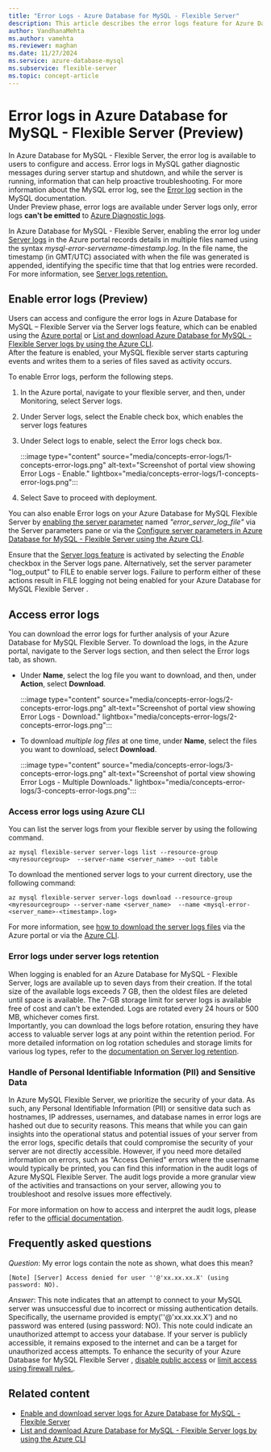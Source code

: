```yaml
---
title: "Error Logs - Azure Database for MySQL - Flexible Server"
description: This article describes the error logs feature for Azure Database for MySQL - Flexible Server.
author: VandhanaMehta  
ms.author: vamehta  
ms.reviewer: maghan
ms.date: 11/27/2024
ms.service: azure-database-mysql
ms.subservice: flexible-server
ms.topic: concept-article
---
```


# Error logs in Azure Database for MySQL - Flexible Server (Preview)

In Azure Database for MySQL - Flexible Server, the error log is available to users to configure and access. Error logs in MySQL gather diagnostic messages during server startup and shutdown, and while the server is running, information that can help proactive troubleshooting. For more information about the MySQL error log, see the [Error log](https://dev.mysql.com/doc/refman/8.0/en/error-log.html) section in the MySQL documentation.  
Under Preview phase, error logs are available under Server logs only, error logs **can't be emitted** to [Azure Diagnostic logs](/azure/azure-monitor/essentials/platform-logs-overview).

In Azure Database for MySQL - Flexible Server, enabling the error log under [Server logs](./concepts-monitoring.md#server-logs) in the Azure portal records details in multiple files named using the syntax *mysql-error-servername-timestamp.log*. In the file name, the timestamp (in GMT/UTC) associated with when the file was generated is appended, identifying the specific time that that log entries were recorded. For more information, see [Server logs retention.](./concepts-monitoring.md#server-logs)

<a id="enabling-error-logs-preview"></a>

## Enable error logs (Preview)

Users can access and configure the error logs in Azure Database for MySQL – Flexible Server via the Server logs feature, which can be enabled using the [Azure portal](./how-to-server-logs-portal.md#enable-server-logs) or [List and download Azure Database for MySQL - Flexible Server logs by using the Azure CLI](how-to-server-logs-cli.md).  
After the feature is enabled, your MySQL flexible server starts capturing events and writes them to a series of files saved as activity occurs.

To enable Error logs, perform the following steps.
1. In the Azure portal, navigate to your flexible server, and then, under Monitoring, select Server logs.
1. Under Server logs, select the Enable check box, which enables the server logs features
1. Under Select logs to enable, select the Error logs check box.

    :::image type="content" source="media/concepts-error-logs/1-concepts-error-logs.png" alt-text="Screenshot of portal view showing Error Logs - Enable." lightbox="media/concepts-error-logs/1-concepts-error-logs.png":::

1. Select Save to proceed with deployment.

You can also enable Error logs on your Azure Database for MySQL Flexible Server by [enabling the server parameter](how-to-configure-server-parameters-portal.md) named *"error_server_log_file"* via the Server parameters pane or via the [Configure server parameters in Azure Database for MySQL - Flexible Server using the Azure CLI](how-to-configure-server-parameters-cli.md).

Ensure that the [Server logs feature](./how-to-server-logs-portal.md#enable-server-logs) is activated by selecting the *Enable* checkbox in the Server logs pane. Alternatively, set the server parameter "log_output" to FILE to enable server logs. Failure to perform either of these actions result in FILE logging not being enabled for your Azure Database for MySQL Flexible Server .

<a id="accessing-error-logs"></a>

## Access error logs

You can download the error logs for further analysis of your Azure Database for MySQL Flexible Server. To download the logs, in the Azure portal, navigate to the Server logs section, and then select the Error logs tab, as shown.
- Under **Name**, select the log file you want to download, and then, under **Action**, select **Download**.

    :::image type="content" source="media/concepts-error-logs/2-concepts-error-logs.png" alt-text="Screenshot of portal view showing Error Logs - Download." lightbox="media/concepts-error-logs/2-concepts-error-logs.png":::

- To download *multiple log files* at one time, under **Name**, select the files you want to download, select **Download**.

    :::image type="content" source="media/concepts-error-logs/3-concepts-error-logs.png" alt-text="Screenshot of portal view showing Error Logs - Multiple Downloads." lightbox="media/concepts-error-logs/3-concepts-error-logs.png":::

### Access error logs using Azure CLI

You can list the server logs from your flexible server by using the following command.

```azurecli
az mysql flexible-server server-logs list --resource-group <myresourcegroup>  --server-name <server_name> --out table
```

To download the mentioned server logs to your current directory, use the following command:

```azurecli
az mysql flexible-server server-logs download --resource-group <myresourcegroup> --server-name <server_name>  --name <mysql-error-<server_name>-<timestamp>.log>
```

For more information, see [how to download the server logs files](./how-to-server-logs-portal.md#download-server-logs) via the Azure portal or via the [Azure CLI](./how-to-server-logs-cli.md#download-server-logs-using-azure-cli).

### Error logs under server logs retention

When logging is enabled for an Azure Database for MySQL - Flexible Server, logs are available up to seven days from their creation. If the total size of the available logs exceeds 7 GB, then the oldest files are deleted until space is available. The 7-GB storage limit for server logs is available free of cost and can't be extended. Logs are rotated every 24 hours or 500 MB, whichever comes first.  
Importantly, you can download the logs before rotation, ensuring they have access to valuable server logs at any point within the retention period.
For more detailed information on log rotation schedules and storage limits for various log types, refer to the [documentation on Server log retention](./concepts-monitoring.md#server-logs).

<a id="handling-of-personal-identifiable-information-pii-and-sensitive-data"></a>

### Handle of Personal Identifiable Information (PII) and Sensitive Data

In Azure MySQL Flexible Server, we prioritize the security of your data. As such, any Personal Identifiable Information (PII) or sensitive data such as hostnames, IP addresses, usernames, and database names in error logs are hashed out due to security reasons.
This means that while you can gain insights into the operational status and potential issues of your server from the error logs, specific details that could compromise the security of your server are not directly accessible.
However, if you need more detailed information on errors, such as "Access Denied" errors where the username would typically be printed, you can find this information in the audit logs of Azure MySQL Flexible Server. The audit logs provide a more granular view of the activities and transactions on your server, allowing you to troubleshoot and resolve issues more effectively.

For more information on how to access and interpret the audit logs, please refer to the [official documentation](concepts-audit-logs.md).

## Frequently asked questions

*Question*: My error logs contain the note as shown, what does this mean?

`[Note] [Server] Access denied for user ''@'xx.xx.xx.X' (using password: NO).`

*Answer*: This note indicates that an attempt to connect to your MySQL server was unsuccessful due to incorrect or missing authentication details. Specifically, the username provided is empty(''@'xx.xx.xx.X') and no password was entered (using password: NO). This note could indicate an unauthorized attempt to access your database.
If your server is publicly accessible, it remains exposed to the internet and can be a target for unauthorized access attempts. To enhance the security of your Azure Database for MySQL Flexible Server , [disable public access](./concepts-networking-private-link.md#deny-public-access) or [limit access using firewall rules.](./concepts-networking-public.md#firewall-rules).

## Related content

- [Enable and download server logs for Azure Database for MySQL - Flexible Server](how-to-server-logs-portal.md)
- [List and download Azure Database for MySQL - Flexible Server logs by using the Azure CLI](how-to-server-logs-cli.md)
